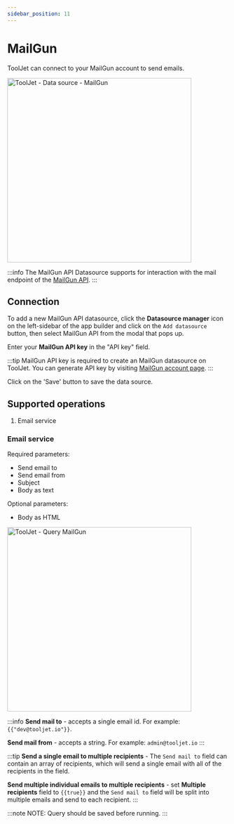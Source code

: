 ```yaml
---
sidebar_position: 11
---
```


# MailGun

ToolJet can connect to your MailGun account to send emails.

<img class="screenshot-full" src="/img/datasource-reference/mailgun/mailgun-datasource.png" alt="ToolJet - Data source - MailGun" height="420" />

:::info
The MailGun API Datasource supports for interaction with the mail endpoint of the [MailGun API](https://documentation.mailgun.com/en/latest/api-intro.html#authentication-1).
:::

## Connection
To add a new MailGun API datasource, click the **Datasource manager** icon on the left-sidebar of the app builder and click on the `Add datasource` button, then select MailGun API from the modal that pops up.

Enter your **MailGun API key** in the "API key" field.

:::tip
MailGun API key is required to create an MailGun datasource on ToolJet. You can generate API key by visiting [MailGun account page](https://app.mailgun.com/app/account/security/api_keys).
:::

Click on the 'Save' button to save the data source.

## Supported operations
1.  Email service


### Email service
Required parameters:
- Send email to
- Send email from
- Subject
- Body as text


Optional parameters:
- Body as HTML

<img class="screenshot-full" src="/img/datasource-reference/MailGun/MailGun-query.jpg" alt="ToolJet - Query MailGun" height="420"/>

:::info
**Send mail to** - accepts a single email id.
For example:
`{{"dev@tooljet.io"}}`.

**Send mail from** - accepts a string.
For example: `admin@tooljet.io`
:::

:::tip
**Send a single email to multiple recipients** - The `Send mail to` field can contain an array of recipients, which will send a single email with all of the recipients in the field.

**Send multiple individual emails to multiple recipients** - set <b>Multiple recipients</b> field to `{{true}}` and the `Send mail to` field will be split into multiple emails and send to each recipient.
:::


:::note
NOTE: Query should be saved before running.
:::
